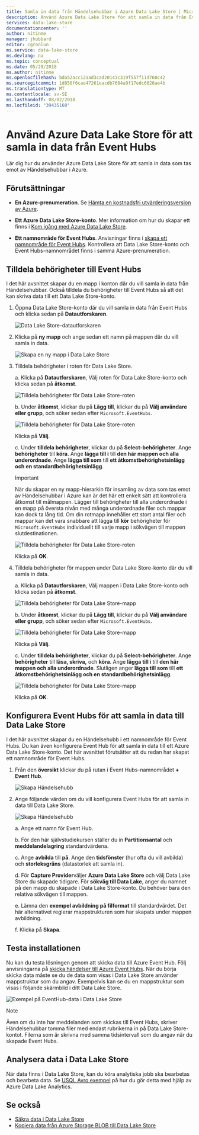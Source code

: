 ```yaml
---
title: Samla in data från Händelsehubbar i Azure Data Lake Store | Microsoft Docs
description: Använd Azure Data Lake Store för att samla in data från Event Hubs
services: data-lake-store
documentationcenter: ''
author: nitinme
manager: jhubbard
editor: cgronlun
ms.service: data-lake-store
ms.devlang: na
ms.topic: conceptual
ms.date: 05/29/2018
ms.author: nitinme
ms.openlocfilehash: bda52acc12aad3cad20143c319f557f11d760c42
ms.sourcegitcommit: 1d850f6cae47261eacdb7604a9f17edc6626ae4b
ms.translationtype: MT
ms.contentlocale: sv-SE
ms.lasthandoff: 08/02/2018
ms.locfileid: "39435160"
---
```

# <a name="use-azure-data-lake-store-to-capture-data-from-event-hubs"></a>Använd Azure Data Lake Store för att samla in data från Event Hubs

Lär dig hur du använder Azure Data Lake Store för att samla in data som tas emot av Händelsehubbar i Azure.

## <a name="prerequisites"></a>Förutsättningar

* **En Azure-prenumeration**. Se [Hämta en kostnadsfri utvärderingsversion av Azure](https://azure.microsoft.com/pricing/free-trial/).

* **Ett Azure Data Lake Store-konto**. Mer information om hur du skapar ett finns i [Kom igång med Azure Data Lake Store](data-lake-store-get-started-portal.md).

*  **Ett namnområde för Event Hubs**. Anvisningar finns i [skapa ett namnområde för Event Hubs](../event-hubs/event-hubs-create.md#create-an-event-hubs-namespace). Kontrollera att Data Lake Store-konto och Event Hubs-namnområdet finns i samma Azure-prenumeration.


## <a name="assign-permissions-to-event-hubs"></a>Tilldela behörigheter till Event Hubs

I det här avsnittet skapar du en mapp i konton där du vill samla in data från Händelsehubbar. Också tilldela du behörigheter till Event Hubs så att det kan skriva data till ett Data Lake Store-konto. 

1. Öppna Data Lake Store-konto där du vill samla in data från Event Hubs och klicka sedan på **Datautforskaren**.

    ![Data Lake Store-datautforskaren](./media/data-lake-store-archive-eventhub-capture/data-lake-store-open-data-explorer.png "datautforskaren för Data Lake Store")

1.  Klicka på **ny mapp** och ange sedan ett namn på mappen där du vill samla in data.

    ![Skapa en ny mapp i Data Lake Store](./media/data-lake-store-archive-eventhub-capture/data-lake-store-create-new-folder.png "skapa en ny mapp i Data Lake Store")

1. Tilldela behörigheter i roten för Data Lake Store. 

    a. Klicka på **Datautforskaren**, Välj roten för Data Lake Store-konto och klicka sedan på **åtkomst**.

    ![Tilldela behörigheter för Data Lake Store-roten](./media/data-lake-store-archive-eventhub-capture/data-lake-store-assign-permissions-to-root.png "tilldela behörigheter för Data Lake Store")

    b. Under **åtkomst**, klickar du på **Lägg till**, klickar du på **Välj användare eller grupp**, och söker sedan efter `Microsoft.EventHubs`. 

    ![Tilldela behörigheter för Data Lake Store-roten](./media/data-lake-store-archive-eventhub-capture/data-lake-store-assign-eventhub-sp.png "tilldela behörigheter för Data Lake Store")
    
    Klicka på **Välj**.

    c. Under **tilldela behörigheter**, klickar du på **Select-behörigheter**. Ange **behörigheter** till **köra**. Ange **lägga till i** till **den här mappen och alla underordnade**. Ange **lägga till som** till **ett åtkomstbehörighetsinlägg och en standardbehörighetsinlägg**.

    > [!IMPORTANT]
    > När du skapar en ny mapp-hierarkin för insamling av data som tas emot av Händelsehubbar i Azure kan är det här ett enkelt sätt att kontrollera åtkomst till målmappen.  Lägger till behörigheter till alla underordnade i en mapp på översta nivån med många underordnade filer och mappar kan dock ta lång tid.  Om din rotmapp innehåller ett stort antal filer och mappar kan det vara snabbare att lägga till **kör** behörigheter för `Microsoft.EventHubs` individuellt till varje mapp i sökvägen till mappen slutdestinationen. 

    ![Tilldela behörigheter för Data Lake Store-roten](./media/data-lake-store-archive-eventhub-capture/data-lake-store-assign-eventhub-sp1.png "tilldela behörigheter för Data Lake Store")

    Klicka på **OK**.

1. Tilldela behörigheter för mappen under Data Lake Store-konto där du vill samla in data.

    a. Klicka på **Datautforskaren**, Välj mappen i Data Lake Store-konto och klicka sedan på **åtkomst**.

    ![Tilldela behörigheter för Data Lake Store-mapp](./media/data-lake-store-archive-eventhub-capture/data-lake-store-assign-permissions-to-folder.png "tilldela behörigheter för Data Lake Store-mapp")

    b. Under **åtkomst**, klickar du på **Lägg till**, klickar du på **Välj användare eller grupp**, och söker sedan efter `Microsoft.EventHubs`. 

    ![Tilldela behörigheter för Data Lake Store-mapp](./media/data-lake-store-archive-eventhub-capture/data-lake-store-assign-eventhub-sp.png "tilldela behörigheter för Data Lake Store-mapp")
    
    Klicka på **Välj**.

    c. Under **tilldela behörigheter**, klickar du på **Select-behörigheter**. Ange **behörigheter** till **läsa, skriva,** och **köra**. Ange **lägga till i** till **den här mappen och alla underordnade**. Slutligen anger **lägga till som** till **ett åtkomstbehörighetsinlägg och en standardbehörighetsinlägg**.

    ![Tilldela behörigheter för Data Lake Store-mapp](./media/data-lake-store-archive-eventhub-capture/data-lake-store-assign-eventhub-sp-folder.png "tilldela behörigheter för Data Lake Store-mapp")
    
    Klicka på **OK**. 

## <a name="configure-event-hubs-to-capture-data-to-data-lake-store"></a>Konfigurera Event Hubs för att samla in data till Data Lake Store

I det här avsnittet skapar du en Händelsehubb i ett namnområde för Event Hubs. Du kan även konfigurera Event Hub för att samla in data till ett Azure Data Lake Store-konto. Det här avsnittet förutsätter att du redan har skapat ett namnområde för Event Hubs.

1. Från den **översikt** klickar du på rutan i Event Hubs-namnområdet **+ Event Hub**.

    ![Skapa Händelsehubb](./media/data-lake-store-archive-eventhub-capture/data-lake-store-create-event-hub.png "skapa Händelsehubb")

1. Ange följande värden om du vill konfigurera Event Hubs för att samla in data till Data Lake Store.

    ![Skapa Händelsehubb](./media/data-lake-store-archive-eventhub-capture/data-lake-store-configure-eventhub.png "skapa Händelsehubb")

    a. Ange ett namn för Event Hub.
    
    b. För den här självstudiekursen ställer du in **Partitionsantal** och **meddelandelagring** standardvärdena.
    
    c. Ange **avbilda** till **på**. Ange den **tidsfönster** (hur ofta du vill avbilda) och **storleksgräns** (datastorlek att samla in). 
    
    d. För **Capture Provider**väljer **Azure Data Lake Store** och välj Data Lake Store du skapade tidigare. För **sökväg till Data Lake**, anger du namnet på den mapp du skapade i Data Lake Store-konto. Du behöver bara den relativa sökvägen till mappen.

    e. Lämna den **exempel avbildning på filformat** till standardvärdet. Det här alternativet reglerar mappstrukturen som har skapats under mappen avbildning.

    f. Klicka på **Skapa**.

## <a name="test-the-setup"></a>Testa installationen

Nu kan du testa lösningen genom att skicka data till Azure Event Hub. Följ anvisningarna på [skicka händelser till Azure Event Hubs](../event-hubs/event-hubs-dotnet-framework-getstarted-send.md). När du börja skicka data måste se du de data som visas i Data Lake Store använder mappstruktur som du angav. Exempelvis kan se du en mappstruktur som visas i följande skärmbild i ditt Data Lake Store.

![Exempel på EventHub-data i Data Lake Store](./media/data-lake-store-archive-eventhub-capture/data-lake-store-eventhub-data-sample.png "exempel EventHub-data i Data Lake Store")

> [!NOTE]
> Även om du inte har meddelanden som skickas till Event Hubs, skriver Händelsehubbar tomma filer med endast rubrikerna in på Data Lake Store-kontot. Filerna som är skrivna med samma tidsintervall som du angav när du skapade Event Hubs.
> 
>

## <a name="analyze-data-in-data-lake-store"></a>Analysera data i Data Lake Store

När data finns i Data Lake Store, kan du köra analytiska jobb ska bearbetas och bearbeta data. Se [USQL Avro exempel](https://github.com/Azure/usql/tree/master/Examples/AvroExamples) på hur du gör detta med hjälp av Azure Data Lake Analytics.
  

## <a name="see-also"></a>Se också
* [Säkra data i Data Lake Store](data-lake-store-secure-data.md)
* [Kopiera data från Azure Storage BLOB till Data Lake Store](data-lake-store-copy-data-azure-storage-blob.md)
